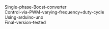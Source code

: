 Single-phase-Boost-converter \
Control-via-PWM-varying-frequency+duty-cycle \
Using-arduino-uno \
Final-version-tested 
